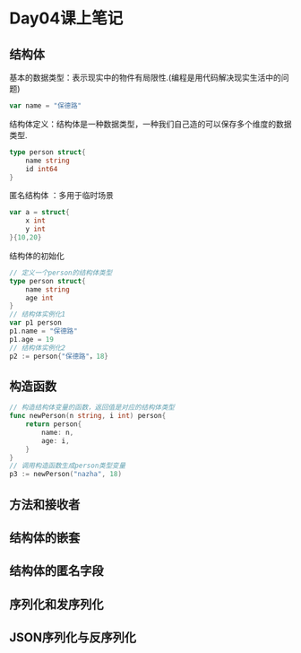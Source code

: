 # Day04课上笔记

## 结构体

基本的数据类型：表示现实中的物件有局限性.(编程是用代码解决现实生活中的问题)

```go
var name = "保德路"
```

结构体定义：结构体是一种数据类型，一种我们自己造的可以保存多个维度的数据类型.

```go
type person struct{
    name string
    id int64
}
```

匿名结构体 ：多用于临时场景

```go
var a = struct{
    x int
    y int
}{10,20}
```

结构体的初始化

```go
// 定义一个person的结构体类型
type person struct{
    name string
    age int
}
// 结构体实例化1
var p1 person
p1.name = "保德路"
p1.age = 19
// 结构体实例化2
p2 := person{"保德路"，18}
```

## 构造函数

```go
// 构造结构体变量的函数，返回值是对应的结构体类型
func newPerson(n string, i int) person{
    return person{
        name: n,
        age: i,
    }
}
// 调用构造函数生成person类型变量
p3 := newPerson("nazha", 18)

```



## 方法和接收者

## 结构体的嵌套

## 结构体的匿名字段

## 序列化和发序列化

## JSON序列化与反序列化

